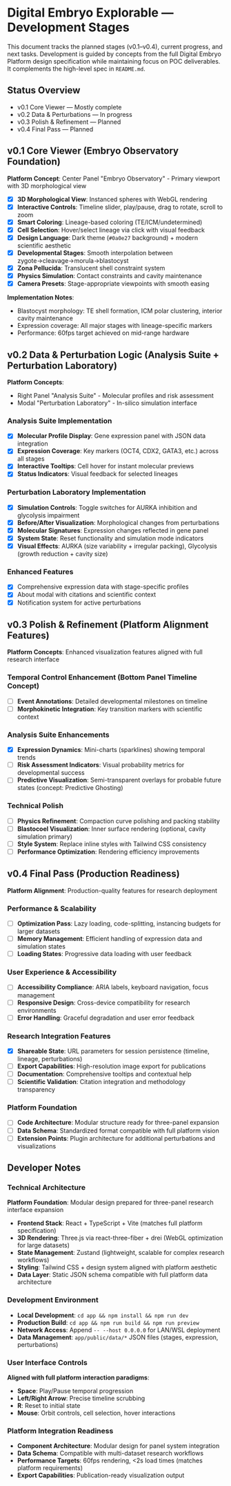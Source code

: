 # Digital Embryo Explorable — Development Stages

This document tracks the planned stages (v0.1–v0.4), current progress, and next tasks. Development is guided by concepts from the full Digital Embryo Platform design specification while maintaining focus on POC deliverables. It complements the high-level spec in `README.md`.

## Status Overview

- v0.1 Core Viewer — Mostly complete
- v0.2 Data & Perturbations — In progress
- v0.3 Polish & Refinement — Planned
- v0.4 Final Pass — Planned

## v0.1 Core Viewer (Embryo Observatory Foundation)

**Platform Concept**: Center Panel "Embryo Observatory" - Primary viewport with 3D morphological view

- [x] **3D Morphological View**: Instanced spheres with WebGL rendering
- [x] **Interactive Controls**: Timeline slider, play/pause, drag to rotate, scroll to zoom
- [x] **Smart Coloring**: Lineage-based coloring (TE/ICM/undetermined)
- [x] **Cell Selection**: Hover/select lineage via click with visual feedback
- [x] **Design Language**: Dark theme (`#0a0e27` background) + modern scientific aesthetic
- [x] **Developmental Stages**: Smooth interpolation between zygote→cleavage→morula→blastocyst
- [x] **Zona Pellucida**: Translucent shell constraint system
- [x] **Physics Simulation**: Contact constraints and cavity maintenance
- [x] **Camera Presets**: Stage-appropriate viewpoints with smooth easing

**Implementation Notes**:
- Blastocyst morphology: TE shell formation, ICM polar clustering, interior cavity maintenance
- Expression coverage: All major stages with lineage-specific markers
- Performance: 60fps target achieved on mid-range hardware

## v0.2 Data & Perturbation Logic (Analysis Suite + Perturbation Laboratory)

**Platform Concepts**:
- Right Panel "Analysis Suite" - Molecular profiles and risk assessment
- Modal "Perturbation Laboratory" - In-silico simulation interface

### Analysis Suite Implementation
- [x] **Molecular Profile Display**: Gene expression panel with JSON data integration
- [x] **Expression Coverage**: Key markers (OCT4, CDX2, GATA3, etc.) across all stages
- [x] **Interactive Tooltips**: Cell hover for instant molecular previews
- [x] **Status Indicators**: Visual feedback for selected lineages

### Perturbation Laboratory Implementation
- [x] **Simulation Controls**: Toggle switches for AURKA inhibition and glycolysis impairment
- [x] **Before/After Visualization**: Morphological changes from perturbations
- [x] **Molecular Signatures**: Expression changes reflected in gene panel
- [x] **System State**: Reset functionality and simulation mode indicators
- [x] **Visual Effects**: AURKA (size variability + irregular packing), Glycolysis (growth reduction + cavity size)

### Enhanced Features
- [x] Comprehensive expression data with stage-specific profiles
- [x] About modal with citations and scientific context
- [x] Notification system for active perturbations

## v0.3 Polish & Refinement (Platform Alignment Features)

**Platform Concepts**: Enhanced visualization features aligned with full research interface

### Temporal Control Enhancement (Bottom Panel Timeline Concept)
- [ ] **Event Annotations**: Detailed developmental milestones on timeline
- [ ] **Morphokinetic Integration**: Key transition markers with scientific context

### Analysis Suite Enhancements
- [x] **Expression Dynamics**: Mini-charts (sparklines) showing temporal trends
- [ ] **Risk Assessment Indicators**: Visual probability metrics for developmental success
- [ ] **Predictive Visualization**: Semi-transparent overlays for probable future states (concept: Predictive Ghosting)

### Technical Polish
- [ ] **Physics Refinement**: Compaction curve polishing and packing stability
- [ ] **Blastocoel Visualization**: Inner surface rendering (optional, cavity simulation primary)
- [ ] **Style System**: Replace inline styles with Tailwind CSS consistency
- [ ] **Performance Optimization**: Rendering efficiency improvements

## v0.4 Final Pass (Production Readiness)

**Platform Alignment**: Production-quality features for research deployment

### Performance & Scalability
- [ ] **Optimization Pass**: Lazy loading, code-splitting, instancing budgets for larger datasets
- [ ] **Memory Management**: Efficient handling of expression data and simulation states
- [ ] **Loading States**: Progressive data loading with user feedback

### User Experience & Accessibility
- [ ] **Accessibility Compliance**: ARIA labels, keyboard navigation, focus management
- [ ] **Responsive Design**: Cross-device compatibility for research environments
- [ ] **Error Handling**: Graceful degradation and user error feedback

### Research Integration Features
- [x] **Shareable State**: URL parameters for session persistence (timeline, lineage, perturbations)
- [ ] **Export Capabilities**: High-resolution image export for publications
- [ ] **Documentation**: Comprehensive tooltips and contextual help
- [ ] **Scientific Validation**: Citation integration and methodology transparency

### Platform Foundation
- [ ] **Code Architecture**: Modular structure ready for three-panel expansion
- [ ] **Data Schema**: Standardized format compatible with full platform vision
- [ ] **Extension Points**: Plugin architecture for additional perturbations and visualizations

## Developer Notes

### Technical Architecture
**Platform Foundation**: Modular design prepared for three-panel research interface expansion

- **Frontend Stack**: React + TypeScript + Vite (matches full platform specification)
- **3D Rendering**: Three.js via react-three-fiber + drei (WebGL optimization for large datasets)
- **State Management**: Zustand (lightweight, scalable for complex research workflows)
- **Styling**: Tailwind CSS + design system aligned with platform aesthetic
- **Data Layer**: Static JSON schema compatible with full platform data architecture

### Development Environment
- **Local Development**: `cd app && npm install && npm run dev`
- **Production Build**: `cd app && npm run build && npm run preview`
- **Network Access**: Append `-- --host 0.0.0.0` for LAN/WSL deployment
- **Data Management**: `app/public/data/*` JSON files (stages, expression, perturbations)

### User Interface Controls
**Aligned with full platform interaction paradigms**:

- **Space**: Play/Pause temporal progression
- **Left/Right Arrow**: Precise timeline scrubbing
- **R**: Reset to initial state
- **Mouse**: Orbit controls, cell selection, hover interactions

### Platform Integration Readiness
- **Component Architecture**: Modular design for panel system integration
- **Data Schema**: Compatible with multi-dataset research workflows
- **Performance Targets**: 60fps rendering, <2s load times (matches platform requirements)
- **Export Capabilities**: Publication-ready visualization output
